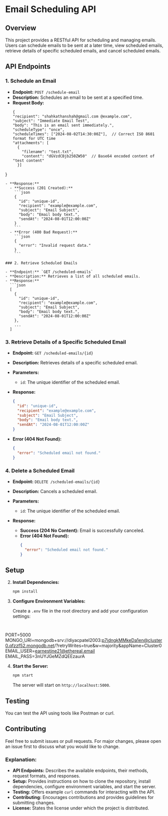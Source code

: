 # Email Scheduling API

## Overview

This project provides a RESTful API for scheduling and managing emails. Users can schedule emails to be sent at a later time, view scheduled emails, retrieve details of specific scheduled emails, and cancel scheduled emails.

## API Endpoints

### 1. Schedule an Email

- **Endpoint:** `POST /schedule-email`
- **Description:** Schedules an email to be sent at a specified time.
- **Request Body:**
  ```
  {
  "recipient": "shahkathanshah@gmail.com @example.com",
  "subject": "Immediate Email Test",
  "body": "This is an email sent immediately.",
  "scheduleType": "once",
  "scheduleTimes": ["2024-08-02T14:30:00Z"],  // Correct ISO 8601 format for UTC time
  "attachments": [
    {
      "filename": "test.txt",
      "content": "dGVzdCBjb250ZW50"  // Base64 encoded content of "test content"
    }]
}
```
- **Response:**
  - **Success (201 Created):**
    ```json
    {
      "id": "unique-id",
      "recipient": "example@example.com",
      "subject": "Email Subject",
      "body": "Email body text.",
      "sendAt": "2024-08-01T12:00:00Z"
    }
    ```
  - **Error (400 Bad Request):**
    ```json
    {
      "error": "Invalid request data."
    }
    ```

### 2. Retrieve Scheduled Emails

- **Endpoint:** `GET /scheduled-emails`
- **Description:** Retrieves a list of all scheduled emails.
- **Response:**
  ```json
  [
    {
      "id": "unique-id",
      "recipient": "example@example.com",
      "subject": "Email Subject",
      "body": "Email body text.",
      "sendAt": "2024-08-01T12:00:00Z"
    },
    ...
  ]
  ```

### 3. Retrieve Details of a Specific Scheduled Email

- **Endpoint:** `GET /scheduled-emails/{id}`
- **Description:** Retrieves details of a specific scheduled email.
- **Parameters:**
  - `id`: The unique identifier of the scheduled email.

- **Response:**
  ```json
  {
    "id": "unique-id",
    "recipient": "example@example.com",
    "subject": "Email Subject",
    "body": "Email body text.",
    "sendAt": "2024-08-01T12:00:00Z"
  }
  ```
- **Error (404 Not Found):**
  ```json
  {
    "error": "Scheduled email not found."
  }
  ```

### 4. Delete a Scheduled Email

- **Endpoint:** `DELETE /scheduled-emails/{id}`
- **Description:** Cancels a scheduled email.
- **Parameters:**
  - `id`: The unique identifier of the scheduled email.

- **Response:**
  - **Success (204 No Content):** Email is successfully canceled.
  - **Error (404 Not Found):**
    ```json
    {
      "error": "Scheduled email not found."
    }
    ```

## Setup



2. **Install Dependencies:**

   ```bash
   npm install
   ```

3. **Configure Environment Variables:**

   Create a `.env` file in the root directory and add your configuration settings:

   ```plaintext
 
PORT=5000
MONGO_URI=mongodb+srv://diyacpatel2003:p7idngkMMkeDa1en@cluster0.qfzzf52.mongodb.net/?retryWrites=true&w=majority&appName=Cluster0
EMAIL_USER=earnestine21@ethereal.email
EMAIL_PASS=3nUYJGeMZdQEEzaurA


4. **Start the Server:**

   ```bash
   npm start
   ```

   The server will start on `http://localhost:5000`.

## Testing

You can test the API using tools like Postman or curl.

## Contributing

Feel free to submit issues or pull requests. For major changes, please open an issue first to discuss what you would like to change.



### Explanation:

- **API Endpoints:** Describes the available endpoints, their methods, request formats, and responses.
- **Setup:** Provides instructions on how to clone the repository, install dependencies, configure environment variables, and start the server.
- **Testing:** Offers example `curl` commands for interacting with the API.
- **Contributing:** Encourages contributions and provides guidelines for submitting changes.
- **License:** States the license under which the project is distributed.
